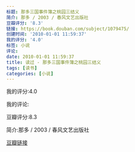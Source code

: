 ```yaml
---
标题: 那多三国事件簿之桃园三结义
简介: 那多 / 2003 / 春风文艺出版社
豆瓣评分: '8.3'
链接: https://book.douban.com/subject/1079475/
创建时间: '2010-01-01 11:59:37'
我的评分: '4.0'
标签: 小说
评论:
date: 2010-01-01 11:59:37
title: 读过 - 那多三国事件簿之桃园三结义
tags: [读书]
categories: [小说]
---
```


我的评分:4.0

我的评论:

豆瓣评分:8.3

简介:那多 / 2003 / 春风文艺出版社

[豆瓣链接](https://book.douban.com/subject/1079475/)

